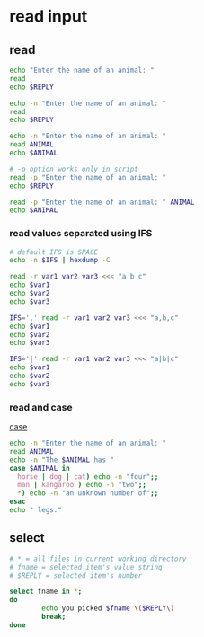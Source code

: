 # read input

## read

```bash
echo "Enter the name of an animal: "
read 
echo $REPLY

echo -n "Enter the name of an animal: "
read 
echo $REPLY

echo -n "Enter the name of an animal: "
read ANIMAL
echo $ANIMAL

# -p option works only in script
read -p "Enter the name of an animal: "
echo $REPLY

read -p "Enter the name of an animal: " ANIMAL
echo $ANIMAL
```

### read values separated using IFS

```bash
# default IFS is SPACE
echo -n $IFS | hexdump -C

read -r var1 var2 var3 <<< "a b c"
echo $var1
echo $var2
echo $var3

IFS=',' read -r var1 var2 var3 <<< "a,b,c"
echo $var1
echo $var2
echo $var3

IFS='|' read -r var1 var2 var3 <<< "a|b|c"
echo $var1
echo $var2
echo $var3
```

### read and case

[case](https://www.gnu.org/software/bash/manual/html_node/Conditional-Constructs.html)

```bash
echo -n "Enter the name of an animal: "
read ANIMAL
echo -n "The $ANIMAL has "
case $ANIMAL in
  horse | dog | cat) echo -n "four";;
  man | kangaroo ) echo -n "two";;
  *) echo -n "an unknown number of";;
esac
echo " legs."
```

## select

```bash
# * = all files in current working directory
# fname = selected item's value string
# $REPLY = selected item's number

select fname in *;
do
        echo you picked $fname \($REPLY\)
        break;
done
```
